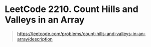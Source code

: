 # LeetCode 2210. Count Hills and Valleys in an Array

> https://leetcode.com/problems/count-hills-and-valleys-in-an-array/description
